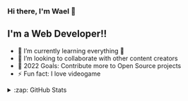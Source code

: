 ### Hi there, I'm Wael 👋

## I'm a Web Developer!!

- 🌱 I’m currently learning everything 🤣
- 👯 I’m looking to collaborate with other content creators
- 🥅 2022 Goals: Contribute more to Open Source projects
- ⚡ Fun fact: I love videogame

<details>
  <summary>:zap: GitHub Stats</summary>

  <img align="left" alt="WaelFraj's GitHub Stats" src="https://github-readme-stats.vercel.app/api?username=waelfraj&show_icons=true&hide_border=true" />

</details>

[githup]: https://github.com/waelfraj/
[instagram]: https://www.instagram.com/wael_fraj_/
[linkedin]: https://tn.linkedin.com/in/wael-fraj

